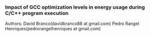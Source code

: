 ### Impact of GCC optimization levels in energy usage during C/C++ program execution 
Authors: 
David Branco(davidbranco88 at gmail.com) 
Pedro Rangel Henriques(pedrorangelhenriques at gmail.com)

